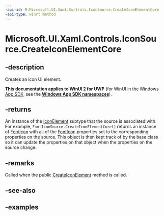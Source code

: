 ```yaml
---
-api-id: M:Microsoft.UI.Xaml.Controls.IconSource.CreateIconElementCore
-api-type: winrt method
---
```


# Microsoft.UI.Xaml.Controls.IconSource.CreateIconElementCore

<!--
protected virtual Microsoft.UI.Xaml.Controls.IconElement CreateIconElementCore ();
-->

## -description

Creates an icon UI element.

**This documentation applies to WinUI 2 for UWP** (for [WinUI](/windows/apps/winui/winui3/) in the [Windows App SDK](/windows/apps/windows-app-sdk/), see the **[Windows App SDK namespaces](/windows/windows-app-sdk/api/winrt/)**).

## -returns

An instance of the [IconElement](iconelement.md) subtype that the source is associated with. For example, `FontIconSource.CreateIconElementCore()` returns an instance of [FontIcon](fonticon.md) with all of the [FontIcon](fonticon.md) properties set to the corresponding properties on the source. This object is then kept track of by the base class so it can update the properties on that object when the properties on the source change.

## -remarks

Called when the public [CreateIconElement](iconsource_createiconelement_436878877.md) method is called.

## -see-also

## -examples
